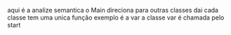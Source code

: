 aqui é a analize semantica 
o Main direciona para outras classes 
dai cada classe tem uma unica função
exemplo é a var a classe var é chamada pelo start 